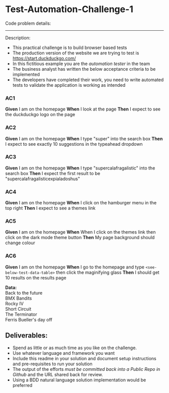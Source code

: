 # Test-Automation-Challenge-1

Code problem details:

-----------

Description:

- This practical challenge is to build browser based tests
- The production version of the website we are trying to test is https://start.duckduckgo.com/
- In this fictitious example you are the *automation tester* in the team
- The business analyst has written the below acceptance criteria to be implemented
- The developers have completed their work, you need to write automated tests to validate the application is working as intended 

### AC1 ###
**Given** I am on the homepage
**When** I look at the page
**Then** I expect to see the duckduckgo logo on the page

### AC2 ###
**Given** I am on the homepage
**When** I type "super" into the search box
**Then** I expect to see exactly 10 suggestions in the typeahead dropdown

### AC3 ###
**Given** I am on the homepage
**When** I type "supercalafragalistic" into the search box
**Then** I expect the first result to be "supercalafragalisticexpialadoshus"

### AC4 ###
**Given** I am on the homepage
**When** I click on the hamburger menu in the top right
**Then** I expect to see a themes link

### AC5 ###
**Given** I am on the homepage
**When** When I click on the themes link then click on the dark mode theme button
**Then** My page background should change colour

### AC6 ###
**Given** I am on the homepage
**When** I go to the homepage and type `<see-below-test-data-table>` then click the maginifying glass
**Then** I should get 10 results on the results page

**Data:**  
Back to the future  
BMX Bandits  
Rocky IV  
Short Circuit  
The Terminator  
Ferris Bueller's day off  

## Deliverables: ##
- Spend as little or as much time as you like on the challenge.
- Use whatever language and framework you want
- Include this readme in your solution and document setup instructions and pre-requisites to run your solution
- The output of the efforts *must be committed back into a Public Repo in Github* and the URL shared back for review.
- Using a BDD natural language solution implementation would be preferred
